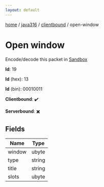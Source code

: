```yaml
---
layout: default
---
```


[home](/)  /  [java316](/protocol/java316)  /  [clientbound](/protocol/java316/clientbound)  /  open-window

# Open window

Encode/decode this packet in [Sandbox](../../../sandbox/java316#clientbound.open_window)

**Id**: 19

**Id** (hex): 13

**Id** (bin): 00010011

**Clientbound**: ✔️

**Serverbound**: ✖️

## Fields

Name | Type
---|---
window | ubyte
type | string
title | string
slots | ubyte
